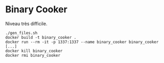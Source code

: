# Binary Cooker
Niveau très difficile.

```
./gen_files.sh
docker build -t binary_cooker .
docker run --rm -it -p 1337:1337 --name binary_cooker binary_cooker
[...]
docker kill binary_cooker
docker rmi binary_cooker
```
